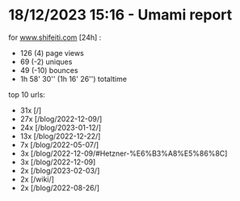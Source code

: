 # 18/12/2023 15:16 - Umami report
for www.shifeiti.com [24h] :

 - 126 (4) page views
 - 69 (-2) uniques
 - 49 (-10) bounces
 - 1h 58' 30'' (1h 16' 26'') totaltime


top 10 urls:
 - 31x [/]
 - 27x [/blog/2022-12-09/]
 - 24x [/blog/2023-01-12/]
 - 13x [/blog/2022-12-22/]
 - 7x [/blog/2022-05-07/]
 - 3x [/blog/2022-12-09/#Hetzner-%E6%B3%A8%E5%86%8C]
 - 3x [/blog/2022-12-09]
 - 2x [/blog/2023-02-03/]
 - 2x [/wiki/]
 - 2x [/blog/2022-08-26/]


